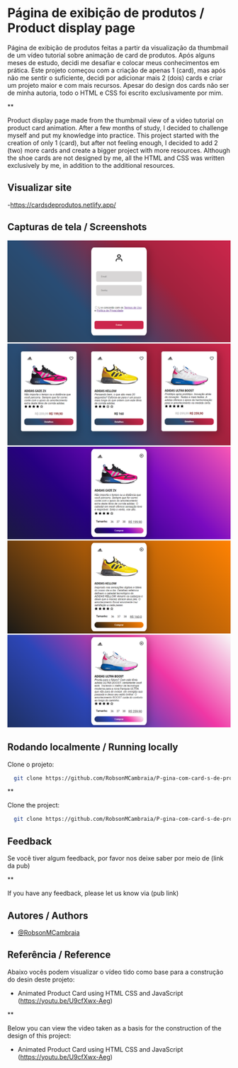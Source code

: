 
# Página de exibição de produtos / Product display page

Página de exibição de produtos feitas a partir da visualização da thumbmail de um vídeo tutorial sobre animação de card de produtos. Após alguns meses de estudo, decidi me desafiar e colocar meus conhecimentos em prática. Este projeto começou com a criação de apenas 1 (card), mas após não me sentir o suficiente, decidi por adicionar mais 2 (dois) cards e criar um projeto maior e com mais recursos. Apesar do design dos cards não ser de minha autoria, todo o HTML e CSS foi escrito exclusivamente por mim.

**

Product display page made from the thumbmail view of a video tutorial on product card animation. After a few months of study, I decided to challenge myself and put my knowledge into practice. This project started with the creation of only 1 (card), but after not feeling enough, I decided to add 2 (two) more cards and create a bigger project with more resources. Although the shoe cards are not designed by me, all the HTML and CSS was written exclusively by me, in addition to the additional resources.

## Visualizar site

-https://cardsdeprodutos.netlify.app/

## Capturas de tela / Screenshots

![Login page](assets/images/Screenshots/1.png?raw=true "Screenshot")
![Card page](assets/images/Screenshots/2.png?raw=true "Screenshot")
![Others Screenshots](assets/images/Screenshots/3.png?raw=true "Screenshot")
![Others Screenshots](assets/images/Screenshots/4.png?raw=true "Screenshot")
![Others Screenshots](assets/images/Screenshots/5.png?raw=true "Screenshot")


## Rodando localmente / Running locally

Clone o projeto:

```bash
  git clone https://github.com/RobsonMCambraia/P-gina-com-card-s-de-produtos.git
```

**

Clone the project:

```bash
  git clone https://github.com/RobsonMCambraia/P-gina-com-card-s-de-produtos.git
```

## Feedback

Se você tiver algum feedback, por favor nos deixe saber por meio de (link da pub)

**

If you have any feedback, please let us know via (pub link)

## Autores / Authors

- [@RobsonMCambraia](https://github.com/RobsonMCambraia)


## Referência / Reference

Abaixo vocês podem visualizar o vídeo tido como base para a construção do desin deste projeto:

 - Animated Product Card using HTML CSS and JavaScript (https://youtu.be/U9cfXwx-Aeg)
 
 **

Below you can view the video taken as a basis for the construction of the design of this project:

 - Animated Product Card using HTML CSS and JavaScript (https://youtu.be/U9cfXwx-Aeg)
